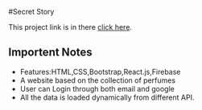 #Secret Story <br />

This project link is in there [click here](https://secret-story-c5f92.web.app/). <br />

## Importent Notes <br /> 
* Features:HTML,CSS,Bootstrap,React.js,Firebase <br /> 
* A website based on the collection of perfumes <br /> 
* User can Login through both email and google <br /> 
* All the data is loaded dynamically from different API. <br /> 
 
 
